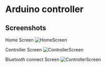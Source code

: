 # Arduino controller


## Screenshots

Home Screen
![HomeScreen](https://github.com/iMegz/Robolympics/blob/master/Images/appHomePage.png?raw=true)

Controller Screen
![ControllerScreen](https://github.com/iMegz/Robolympics/blob/master/Images/appController.png?raw=true)

Bluetooth connect Screen
![ControllerScreen](https://github.com/iMegz/Robolympics/blob/master/Images/appBTConnect.png?raw=true)


